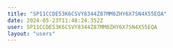 ```yaml
---
title: "SP11CCDE53K6CSVY8344Z87MM0ZHY6X7SN4X55EQA"
date: 2024-05-23T11:48:24.352Z
user: SP11CCDE53K6CSVY8344Z87MM0ZHY6X7SN4X55EQA
layout: "users"
---
```

    